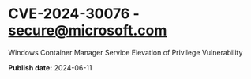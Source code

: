 # CVE-2024-30076 - secure@microsoft.com

Windows Container Manager Service Elevation of Privilege Vulnerability

**Publish date:** 2024-06-11
